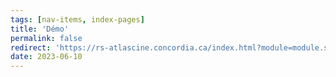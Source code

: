 ```yaml
---
tags: [nav-items, index-pages]
title: 'Démo'
permalink: false
redirect: 'https://rs-atlascine.concordia.ca/index.html?module=module.stories&cinemapId=2433c7591aacf95a472acebe5505d29d'
date: 2023-06-10
---
```

